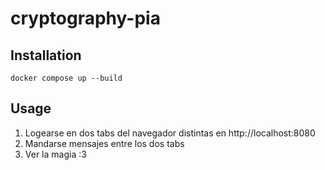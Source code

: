 # cryptography-pia

## Installation
``` docker compose up --build ```
## Usage
1. Logearse en dos tabs del navegador distintas en http://localhost:8080
2. Mandarse mensajes entre los dos tabs
3. Ver la magia :3
